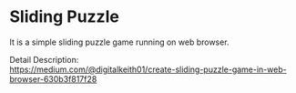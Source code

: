 # Sliding Puzzle

It is a simple sliding puzzle game running on web browser.

Detail Description:<br/>
https://medium.com/@digitalkeith01/create-sliding-puzzle-game-in-web-browser-630b3f817f28
